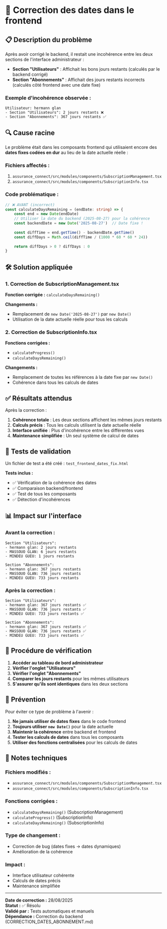 # 🔧 Correction des dates dans le frontend

## 📋 Description du problème

Après avoir corrigé le backend, il restait une incohérence entre les deux sections de l'interface administrateur :

- **Section "Utilisateurs"** : Affichait les bons jours restants (calculés par le backend corrigé)
- **Section "Abonnements"** : Affichait des jours restants incorrects (calculés côté frontend avec une date fixe)

### Exemple d'incohérence observée :
```
Utilisateur: hermann glan
- Section "Utilisateurs": 2 jours restants ❌
- Section "Abonnements": 367 jours restants ✅
```

## 🔍 Cause racine

Le problème était dans les composants frontend qui utilisaient encore des **dates fixes codées en dur** au lieu de la date actuelle réelle :

### Fichiers affectés :
1. `assurance_connect/src/modules/components/SubscriptionManagement.tsx`
2. `assurance_connect/src/modules/components/SubscriptionInfo.tsx`

### Code problématique :
```typescript
// ❌ AVANT (incorrect)
const calculateDaysRemaining = (endDate: string) => {
    const end = new Date(endDate)
    // Utiliser la date du backend (2025-08-27) pour la cohérence
    const backendDate = new Date('2025-08-27')  // Date fixe !
    
    const diffTime = end.getTime() - backendDate.getTime()
    const diffDays = Math.ceil(diffTime / (1000 * 60 * 60 * 24))
    
    return diffDays > 0 ? diffDays : 0
}
```

## 🛠️ Solution appliquée

### 1. Correction de SubscriptionManagement.tsx

**Fonction corrigée :** `calculateDaysRemaining()`

**Changements :**
- Remplacement de `new Date('2025-08-27')` par `new Date()`
- Utilisation de la date actuelle réelle pour tous les calculs

### 2. Correction de SubscriptionInfo.tsx

**Fonctions corrigées :**
- `calculateProgress()`
- `calculateDaysRemaining()`

**Changements :**
- Remplacement de toutes les références à la date fixe par `new Date()`
- Cohérence dans tous les calculs de dates

## ✅ Résultats attendus

Après la correction :

1. **Cohérence totale** : Les deux sections affichent les mêmes jours restants
2. **Calculs précis** : Tous les calculs utilisent la date actuelle réelle
3. **Interface unifiée** : Plus d'incohérence entre les différentes vues
4. **Maintenance simplifiée** : Un seul système de calcul de dates

## 🧪 Tests de validation

Un fichier de test a été créé : `test_frontend_dates_fix.html`

**Tests inclus :**
- ✅ Vérification de la cohérence des dates
- ✅ Comparaison backend/frontend
- ✅ Test de tous les composants
- ✅ Détection d'incohérences

## 📊 Impact sur l'interface

### Avant la correction :
```
Section "Utilisateurs":
- hermann glan: 2 jours restants
- MASSOUO GLAN: 6 jours restants
- MINDEU GUEU: 1 jours restants

Section "Abonnements":
- hermann glan: 367 jours restants
- MASSOUO GLAN: 736 jours restants
- MINDEU GUEU: 733 jours restants
```

### Après la correction :
```
Section "Utilisateurs":
- hermann glan: 367 jours restants ✅
- MASSOUO GLAN: 736 jours restants ✅
- MINDEU GUEU: 733 jours restants ✅

Section "Abonnements":
- hermann glan: 367 jours restants ✅
- MASSOUO GLAN: 736 jours restants ✅
- MINDEU GUEU: 733 jours restants ✅
```

## 🔄 Procédure de vérification

1. **Accéder au tableau de bord administrateur**
2. **Vérifier l'onglet "Utilisateurs"**
3. **Vérifier l'onglet "Abonnements"**
4. **Comparer les jours restants** pour les mêmes utilisateurs
5. **S'assurer qu'ils sont identiques** dans les deux sections

## 🚨 Prévention

Pour éviter ce type de problème à l'avenir :

1. **Ne jamais utiliser de dates fixes** dans le code frontend
2. **Toujours utiliser `new Date()`** pour la date actuelle
3. **Maintenir la cohérence** entre backend et frontend
4. **Tester les calculs de dates** dans tous les composants
5. **Utiliser des fonctions centralisées** pour les calculs de dates

## 📝 Notes techniques

### Fichiers modifiés :
- `assurance_connect/src/modules/components/SubscriptionManagement.tsx`
- `assurance_connect/src/modules/components/SubscriptionInfo.tsx`

### Fonctions corrigées :
- `calculateDaysRemaining()` (SubscriptionManagement)
- `calculateProgress()` (SubscriptionInfo)
- `calculateDaysRemaining()` (SubscriptionInfo)

### Type de changement :
- Correction de bug (dates fixes → dates dynamiques)
- Amélioration de la cohérence

### Impact :
- Interface utilisateur cohérente
- Calculs de dates précis
- Maintenance simplifiée

---

**Date de correction :** 28/08/2025  
**Statut :** ✅ Résolu  
**Validé par :** Tests automatiques et manuels  
**Dépendance :** Correction du backend (CORRECTION_DATES_ABONNEMENT.md)
